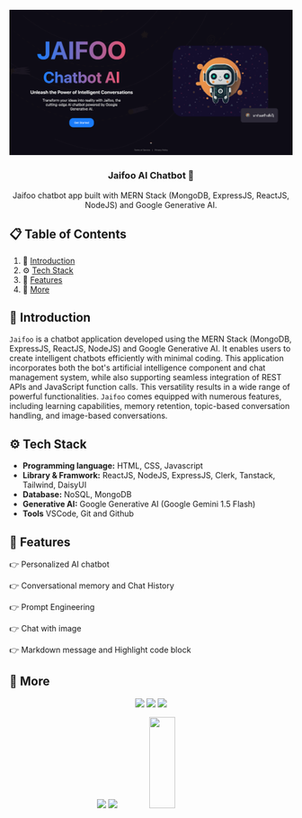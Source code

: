 <div align="center">
<br />
  <img src="client/public/banner.png" alt="Project Banner">
  <br />
  <h3 align="center">Jaifoo AI Chatbot 🤖</h3>
  <div align="center">
     Jaifoo chatbot app built with MERN Stack (MongoDB, ExpressJS, ReactJS, NodeJS) and Google Generative AI.
    </div>
</div>

## 📋 <a name="table">Table of Contents</a>

1. 🤖 [Introduction](#introduction)
2. ⚙️ [Tech Stack](#tech-stack)
3. 🔋 [Features](#features)
4. 🚀 [More](#more)

## <a name="introduction">🤖 Introduction</a>
```Jaifoo``` is a chatbot application developed using the MERN Stack (MongoDB, ExpressJS, ReactJS, NodeJS) and Google Generative AI. It enables users to create intelligent chatbots efficiently with minimal coding. This application incorporates both the bot's artificial intelligence component and chat management system, while also supporting seamless integration of REST APIs and JavaScript function calls. This versatility results in a wide range of powerful functionalities. ```Jaifoo``` comes equipped with numerous features, including learning capabilities, memory retention, topic-based conversation handling, and image-based conversations.

## <a name="tech-stack">⚙️ Tech Stack</a>

- **Programming language:** HTML, CSS, Javascript
- **Library & Framwork:** ReactJS, NodeJS, ExpressJS, Clerk, Tanstack, Tailwind, DaisyUI
- **Database:** NoSQL, MongoDB
- **Generative AI:** Google Generative AI (Google Gemini 1.5 Flash)
- **Tools** VSCode, Git and Github

## <a name="features">🔋 Features</a>

👉 Personalized AI chatbot

👉 Conversational memory and Chat History

👉 Prompt Engineering

👉 Chat with image

👉 Markdown message and Highlight code block

## <a name="more">🚀 More</a>
<div>
<p float="left" align="center">
  <img src="preview/v1/homepage.png" width="30%" />
  <img src="preview/v1/authentication.png" width="30%" />
  <img src="preview/v2/dashboard.png" width="30%" />
</p>
<p float="left" align="center">
  <img src="preview/v2/persona_ai.png" width="30%" />
  <img src="preview/v2/chat_image_1.png" width="30%" />
  <img src="preview/v2/generate_code_1.png" height="162px" width="30%" />
</p>
</div>
